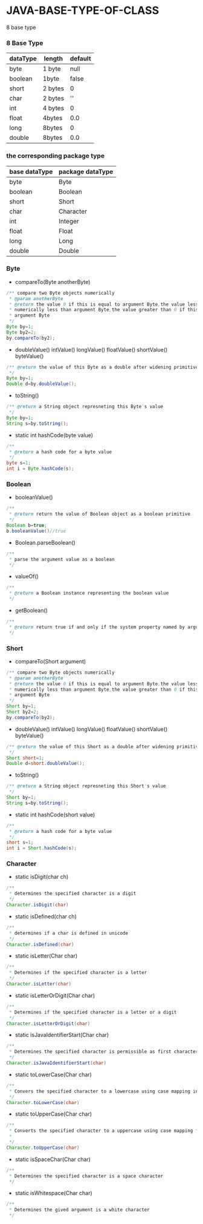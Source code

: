 # JAVA-BASE-TYPE-OF-CLASS

8 base type

### 8 Base Type

| dataType | length |default|
|----------|----|----|
| byte     | 1 byte |null|
| boolean  |1byte|false|
| short    | 2 bytes |0|
| char     | 2 bytes |''|
| int      | 4 bytes |0|
| float    | 4bytes |0.0|
| long     | 8bytes |0|
| double   | 8bytes |0.0|

### the corresponding package type

|base dataType| package dataType |
|------------------|------------------|
|byte| Byte             |
|boolean| Boolean          |
|short| Short            |
|char| Character        |
|int|Integer|
|float|Float|
|long|Long|
|double|Double|

### Byte

+ compareTo(Byte anotherByte)
```java
/** compare two Byte objects numerically
 * @param anotherByte
 * @return the value 0 if this is equal to argument Byte,the value less than 0 if this 
 * numerically less than argument Byte,the value greater than 0 if this numerically is greater than
 * argument Byte
 */
Byte by=1;
Byte by2=2;
by.compareTo(by2);
```
+ doubleValue() intValue() longValue() floatValue() shortValue() byteValue()
```java
/** @return the value of this Byte as a double after widening primitive conversion.
 */
Byte by=1;
Double d=by.doubleValue();
```
+ toString()
```java
/** @return a String object represneting this Byte's value
 */
Byte by=1;
String s=by.toString();
```
+ static int hashCode(byte value)
```java
/**
 * @return a hash code for a byte value
 */
byte s=1;
int i = Byte.hashCode(s);
```
### Boolean
+ booleanValue()
```java
/**
 * @return return the value of Boolean object as a boolean primitive
 */
Boolean b=true;
b.booleanValue()//true
```
+ Boolean.parseBoolean()
```java
/**
 * parse the argument value as a boolean
 */
```
+ valueOf()
```java
/**
 * @return a Boolean instance representing the boolean value
 */
```
+ getBoolean()
```java
/**
 * @return return true if and only if the system property named by argument exist and is equal to 
 */
```
### Short
+ compareTo(Short argument)
```java
/** compare two Byte objects numerically
 * @param anotherByte
 * @return the value 0 if this is equal to argument Byte,the value less than 0 if this 
 * numerically less than argument Byte,the value greater than 0 if this numerically is greater than
 * argument Byte
 */
Short by=1;
Short by2=2;
by.compareTo(by2);
```

+ doubleValue() intValue() longValue() floatValue() shortValue() byteValue()
```java
/** @return the value of this Short as a double after widening primitive conversion.
 */
Short short=1;
Double d=short.doubleValue();
```
+ toString()
```java
/** @return a String object represneting this Short's value
 */
Short by=1;
String s=by.toString();
```
+ static int hashCode(short value)
```java
/**
 * @return a hash code for a byte value
 */
short s=1;
int i = Short.hashCode(s);
```
### Character
+ static isDigit(char ch)
```java
/**
 * determines the specified character is a digit
 */
Character.isDigit(char)
```
+ static isDefined(char ch)
```java
/**
 * determines if a char is defined in unicode
 */
Character.isDefined(char)
```
+ static isLetter(Char char)
```java
/**
 * Determines if the specified character is a letter
 */
Character.isLetter(char)
```
+ static isLetterOrDigit(Char char)
```java
/**
 * Determines if the specified character is a letter or a digit
 */
Character.isLetterOrDigit(char)
```
+ static isJavaIdentifierStart(Char char)
```java
/**
 * Determines the specified character is permissible as first character in a java identifier
 */
Character.isJavaIdentifierStart(char)
```
+ static toLowerCase(Char char)
```java
/**
 * Convers the specified character to a lowercase using case mapping information form the unicodeData file
 */
Character.toLowerCase(char)
```
+ static toUpperCase(Char char)
```java
/**
 * Converts the specified character to a uppercase using case mapping from the unicodeData file
 * 
 */
Character.toUpperCase(char)
```
+ static isSpaceChar(Char char)
```java
/**
 * Determines the specified character is a space character
 */
```
+ static isWhitespace(Char char)
```java
/**
 * Determines the gived argument is a white character
 */
```




